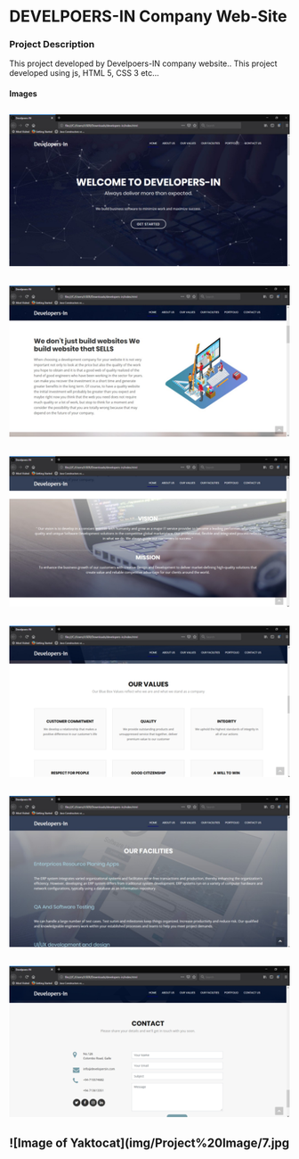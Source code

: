 # DEVELPOERS-IN Company Web-Site

### Project Description
 This project developed by Develpoers-IN company website..
This project developed using js, HTML 5, CSS 3  etc...


#### Images 

![Image of Yaktocat](img/Project%20Image/1.jpg)
---

![Image of Yaktocat](img/Project%20Image/2.jpg)
---

![Image of Yaktocat](img/Project%20Image/3.jpg)
---

![Image of Yaktocat](img/Project%20Image/4.jpg)
---

![Image of Yaktocat](img/Project%20Image/5.jpg)
---

![Image of Yaktocat](img/Project%20Image/6.jpg)
---

![Image of Yaktocat](img/Project%20Image/7.jpg
---

